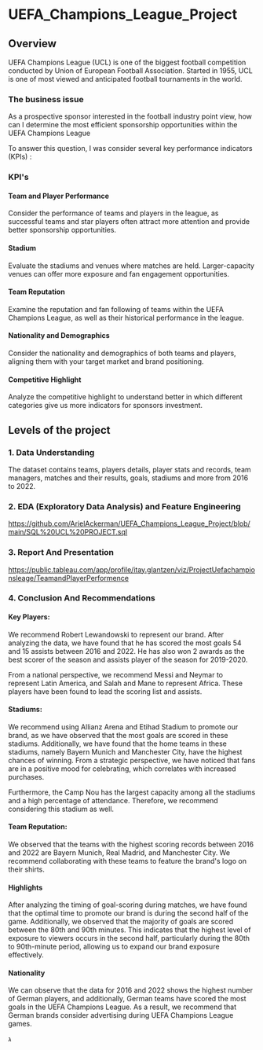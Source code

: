 # UEFA_Champions_League_Project

## Overview
UEFA Champions League (UCL) is one of the biggest football competition conducted by Union of European Football Association. Started in 1955, UCL is one of most viewed and anticipated football tournaments in the world.

### The business issue 
As a prospective sponsor interested in the football industry point view, how can I determine the most efficient sponsorship opportunities within the UEFA Champions League

To answer this question, I was consider several key performance indicators (KPIs) :

### KPI's

#### Team and Player Performance 
Consider the performance of teams and players in the league, as successful teams and star players often attract more attention and provide better sponsorship opportunities.

#### Stadium  
Evaluate the stadiums and venues where matches are held. Larger-capacity venues can offer more exposure and fan engagement opportunities.

#### Team Reputation 
Examine the reputation and fan following of teams within the UEFA Champions League, as well as their historical performance in the league.

#### Nationality and Demographics 
Consider the nationality and demographics of both teams and players, aligning them with your target market and brand positioning.

#### Competitive Highlight 
Analyze the competitive highlight to understand better in which different categories give us more indicators for sponsors investment.

## Levels of the project 

### 1. Data Understanding

   The dataset contains teams, players details, player stats and records, team managers, matches and their results, goals, stadiums and more from 2016 to 2022.

### 2. EDA (Exploratory Data Analysis) and Feature Engineering
   https://github.com/ArielAckerman/UEFA_Champions_League_Project/blob/main/SQL%20UCL%20PROJECT.sql

### 3. Report And Presentation               
   https://public.tableau.com/app/profile/itay.glantzen/viz/ProjectUefachampionsleage/TeamandPlayerPerformence

### 4. Conclusion And Recommendations

   #### Key Players:

We recommend Robert Lewandowski to represent our brand. After analyzing the data, we have found that he has scored the most goals 54 and 15 assists between 2016 and 2022. He has also won 2 awards as the best scorer of the season and assists player of the season for 2019-2020.

From a national perspective, we recommend Messi and Neymar to represent Latin America, and Salah and Mane to represent Africa. These players have been found to lead the scoring list and assists.

#### Stadiums:

We recommend using Allianz Arena and Etihad Stadium to promote our brand, as we have observed that the most goals are scored in these stadiums. Additionally, we have found that the home teams in these stadiums, namely Bayern Munich and Manchester City, have the highest chances of winning. From a strategic perspective, we have noticed that fans are in a positive mood for celebrating, which correlates with increased purchases.

Furthermore, the Camp Nou has the largest capacity among all the stadiums and a high percentage of attendance. Therefore, we recommend considering this stadium as well.

#### Team Reputation:

We observed that the teams with the highest scoring records between 2016 and 2022 are Bayern Munich, Real Madrid, and Manchester City. We recommend collaborating with these teams to feature the brand's logo on their shirts.

#### Highlights

After analyzing the timing of goal-scoring during matches, we have found that the optimal time to promote our brand is during the second half of the game. Additionally, we observed that the majority of goals are scored between the 80th and 90th minutes. This indicates that the highest level of exposure to viewers occurs in the second half, particularly during the 80th to 90th-minute period, allowing us to expand our brand exposure effectively.

#### Nationality

We can observe that the data for 2016 and 2022 shows the highest number of German players, and additionally, German teams have scored the most goals in the UEFA Champions League. As a result, we recommend that German brands consider advertising during UEFA Champions League games.

ג



